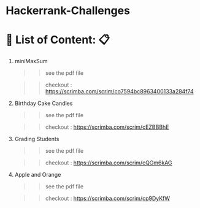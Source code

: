 # Hackerrank-Challenges

# :eyes: List of Content:  :clipboard:

1.  miniMaxSum
    >> see the pdf file
    
    >> checkout : https://scrimba.com/scrim/co7594bc8963400133a284f74
    
2. Birthday Cake Candles
    >> see the pdf file
    
    >> checkout : https://scrimba.com/scrim/cEZBBBhE
    
3. Grading Students
    >> see the pdf file
    
    >> checkout : https://scrimba.com/scrim/cQGm6kAG
    
4. Apple and Orange
    >> see the pdf file
    
    >> checkout : https://scrimba.com/scrim/cp9DyKfW
